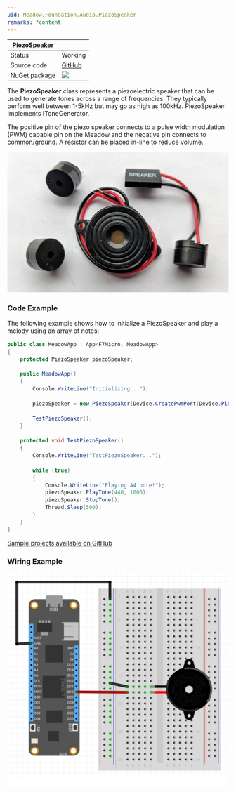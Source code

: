 ```yaml
---
uid: Meadow.Foundation.Audio.PiezoSpeaker
remarks: *content
---
```


| PiezoSpeaker  |             |
|---------------|-------------|
| Status        | Working     |
| Source code   | [GitHub](https://github.com/WildernessLabs/Meadow.Foundation/tree/master/Source/Meadow.Foundation.Core/Speakers) |
| NuGet package | <img src="https://img.shields.io/nuget/v/Meadow.Foundation.svg?label=NuGet" style="width: auto;" /> |

The **PiezoSpeaker** class represents a piezoelectric speaker that can be used to generate tones across a range of frequencies. They typically perform well between 1-5kHz but may go as high as 100kHz. PiezoSpeaker Implements IToneGenerator.

The positive pin of the piezo speaker connects to a pulse width modulation (PWM) capable pin on the Meadow and the negative pin connects to common/ground. A resistor can be placed in-line to reduce volume.

![](../../API_Assets/Meadow.Foundation.Audio.PiezoSpeaker/img_PiezoSpeaker.jpg)

### Code Example

The following example shows how to initialize a PiezoSpeaker and play a melody using an array of notes:

```csharp
public class MeadowApp : App<F7Micro, MeadowApp>
{        
    protected PiezoSpeaker piezoSpeaker;

    public MeadowApp()
    {
        Console.WriteLine("Initializing...");

        piezoSpeaker = new PiezoSpeaker(Device.CreatePwmPort(Device.Pins.D05));

        TestPiezoSpeaker();
    }

    protected void TestPiezoSpeaker()
    {
        Console.WriteLine("TestPiezoSpeaker...");

        while (true)
        {
            Console.WriteLine("Playing A4 note!");
            piezoSpeaker.PlayTone(440, 1000);
            piezoSpeaker.StopTone();
            Thread.Sleep(500);
        }
    }
}

```

[Sample projects available on GitHub](https://github.com/WildernessLabs/Meadow.Foundation/tree/master/Source/Meadow.Foundation.Core.Samples)

### Wiring Example

![](../../API_Assets/Meadow.Foundation.Audio.PiezoSpeaker/PiezoSpeaker.svg)